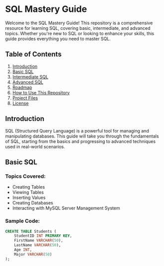 # SQL Mastery Guide

Welcome to the SQL Mastery Guide! This repository is a comprehensive resource for learning SQL, covering basic, intermediate, and advanced topics. Whether you're new to SQL or looking to enhance your skills, this guide provides everything you need to master SQL.

## Table of Contents

1. [Introduction](#introduction)
2. [Basic SQL](#basic-sql)
3. [Intermediate SQL](#intermediate-sql)
4. [Advanced SQL](#advanced-sql)
5. [Roadmap](#roadmap)
6. [How to Use This Repository](#how-to-use-this-repository)
7. [Project Files](#project-files)
8. [License](#license)

## Introduction

SQL (Structured Query Language) is a powerful tool for managing and manipulating databases. This guide will take you through the fundamentals of SQL, starting from the basics and progressing to advanced techniques used in real-world scenarios.

## Basic SQL

### Topics Covered:
- Creating Tables
- Viewing Tables
- Inserting Values
- Creating Databases
- Interacting with MySQL Server Management System

### Sample Code:
```sql
CREATE TABLE Students (
    StudentID INT PRIMARY KEY,
    FirstName VARCHAR(50),
    LastName VARCHAR(50),
    Age INT,
    Major VARCHAR(50)
);

